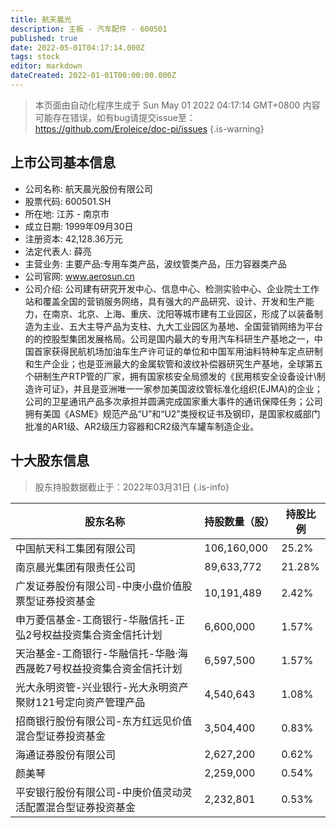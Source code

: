 ```yaml
---
title: 航天晨光
description: 主板 - 汽车配件 - 600501
published: true
date: 2022-05-01T04:17:14.000Z
tags: stock
editor: markdown
dateCreated: 2022-01-01T00:00:00.000Z
---
```


> 本页面由自动化程序生成于 Sun May 01 2022 04:17:14 GMT+0800
> 内容可能存在错误，如有bug请提交issue至：https://github.com/Eroleice/doc-pi/issues
{.is-warning}

## 上市公司基本信息
- 公司名称: 航天晨光股份有限公司
- 股票代码: 600501.SH
- 所在地: 江苏 - 南京市
- 成立日期: 1999年09月30日
- 注册资本: 42,128.36万元
- 法定代表人: 薛亮
- 主营业务: 主要产品:专用车类产品，波纹管类产品，压力容器类产品
- 公司官网: www.aerosun.cn
- 公司介绍: 公司建有研究开发中心、信息中心、检测实验中心、企业院士工作站和覆盖全国的营销服务网络，具有强大的产品研究、设计、开发和生产能力，在南京、北京、上海、重庆、沈阳等城市建有工业园区，形成了以装备制造为主业、五大主导产品为支柱、九大工业园区为基地、全国营销网络为平台的的控股型集团发展格局。公司是国内最大的专用汽车科研生产基地之一，中国首家获得民航机场加油车生产许可证的单位和中国军用油料特种车定点研制和生产企业；也是亚洲最大的金属软管和波纹补偿器研究生产基地，全球第五个研制生产RTP管的厂家，拥有国家核安全局颁发的《民用核安全设备设计\制造许可证》，并且是亚洲唯一一家参加美国波纹管标准化组织(EJMA)的企业；公司的卫星通讯产品多次承担并圆满完成国家重大事件的通讯保障任务；公司拥有美国《ASME》规范产品“U”和“U2”类授权证书及钢印，是国家权威部门批准的AR1级、AR2级压力容器和CR2级汽车罐车制造企业。


## 十大股东信息
> 股东持股数据截止于：2022年03月31日
{.is-info}

| 股东名称 | 持股数量（股） | 持股比例 |
| --- | --- | --- |
| 中国航天科工集团有限公司 | 106,160,000 | 25.2% |
| 南京晨光集团有限责任公司 | 89,633,772 | 21.28% |
| 广发证券股份有限公司-中庚小盘价值股票型证券投资基金 | 10,191,489 | 2.42% |
| 申万菱信基金-工商银行-华融信托-正弘2号权益投资集合资金信托计划 | 6,600,000 | 1.57% |
| 天治基金-工商银行-华融信托-华融·海西晟乾7号权益投资集合资金信托计划 | 6,597,500 | 1.57% |
| 光大永明资管-兴业银行-光大永明资产聚财121号定向资产管理产品 | 4,540,643 | 1.08% |
| 招商银行股份有限公司-东方红远见价值混合型证券投资基金 | 3,504,400 | 0.83% |
| 海通证券股份有限公司 | 2,627,200 | 0.62% |
| 颜美琴 | 2,259,000 | 0.54% |
| 平安银行股份有限公司-中庚价值灵动灵活配置混合型证券投资基金 | 2,232,801 | 0.53% |




